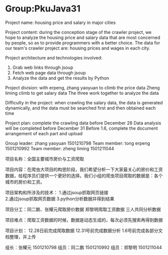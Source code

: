 # Group:PkuJava31

Project name: housing price and salary in major cities

Project content: during the conception stage of the crawler project, we hope to analyze the housing price and salary data that are most concerned by people, so as to provide programmers with a better choice. The data for our team's crawler project are: housing prices and wages in each city.

Project architecture and technologies involved:
1. Grab web links through jsoup
2. Fetch web page data through jsoup
3. Analyze the data and get the results by Python

Project division: with erpeng, zhang yaoyuan to climb the price data
Zheng liming climb to get salary data
The three work together to analyze the data

Difficulty in the project: when crawling the salary data, the data is generated dynamically, and the data must be searched first and then obtained each time

Project plan: complete the crawling data before December 28
Data analysis will be completed before December 31
Before 1.6, complete the document arrangement of each part and upload



Group leader: zhang yaoyuan 1501210798
Team member: tong erpeng 1501210992
Team member: zheng liming 1501211044


项目名称：全国主要城市房价与工资爬取

项目内容：在爬虫大项目的构思阶段，我们希望分析一下大家最关心的房价和工资数据，给程序员们提供一个更好的选择。我们小组的爬虫项目爬取的数据是：各个城市的房价和工资。

项目架构和所涉及的技术：
          1.通过jsoup抓取网页链接  
          2.通过jsoup抓取网页数据
          3.python分析数据并得到结果
          
项目分工：同二鹏、张耀元爬取房价数据 
         郑黎明爬取工资数据
         三人共同分析数据

项目难点：爬取工资数据的时候，数据是动态生成的，每次必须先搜索再得到数据

项目计划： 12.28日前完成爬取数据
         12.31号前完成数据分析
         1.6号前完成各部分文档整理，并上传
         
         
  

组长：张耀元 1501210798 
组员：同二鹏 1501210992 
组员：郑黎明 1501211044 
